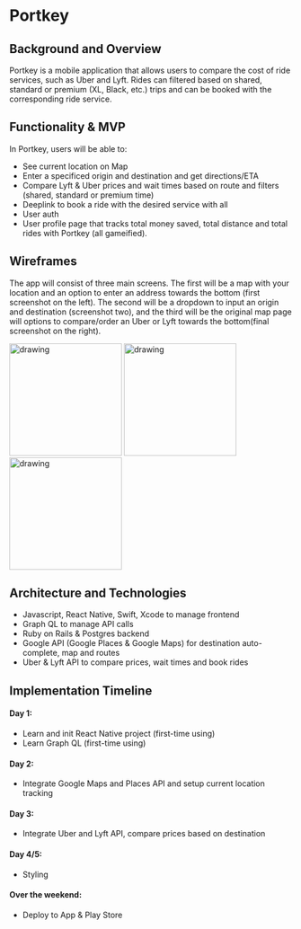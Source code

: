 # Portkey

## Background and Overview

Portkey is a mobile application that allows users to compare the cost of ride services, such as Uber and Lyft. Rides can filtered based on shared, standard or premium (XL, Black, etc.) trips and can be booked with the corresponding ride service.

## Functionality & MVP

In Portkey, users will be able to:
* See current location on Map
* Enter a specificed origin and destination and get directions/ETA
* Compare Lyft & Uber prices and wait times based on route and filters (shared, standard or premium time)
* Deeplink to book a ride with the desired service with all 
* User auth
* User profile page that tracks total money saved, total distance and total rides with Portkey (all gameified).


## Wireframes

The app will consist of three main screens. The first will be a map with your location and an option to enter an address towards the bottom (first screenshot on the left). The second will be a dropdown to input an origin and destination (screenshot two), and the third will be the original map page will options to compare/order an Uber or Lyft towards the bottom(final screenshot on the right).

<div display="flex">
<img src="https://i.imgur.com/uP0Vtjn.jpg" alt="drawing" width="200"/>
<img src="https://i.imgur.com/OwGLHHv.png" alt="drawing" width="200" margin="20"/>
<img src="https://i.imgur.com/dwP5h1v.jpg" alt="drawing" width="200"/>

</div>

## Architecture and Technologies

* Javascript, React Native, Swift, Xcode to manage frontend
* Graph QL to manage API calls
* Ruby on Rails & Postgres backend
* Google API (Google Places & Google Maps) for destination auto-complete, map and routes
* Uber & Lyft API to compare prices, wait times and book rides

## Implementation Timeline

#### Day 1:

* Learn and init React Native project (first-time using)
* Learn Graph QL (first-time using)

#### Day 2:

* Integrate Google Maps and Places API and setup current location tracking

#### Day 3:

* Integrate Uber and Lyft API, compare prices based on destination

#### Day 4/5:

* Styling

#### Over the weekend:

* Deploy to App & Play Store


